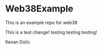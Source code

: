 # Web38Example
This is an example repo for web38


This is a test change! testing testing testing! 


Kenan Dolic